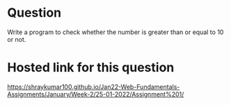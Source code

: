# Question
Write a program to check whether the number is greater than or equal to 10 or not.
# Hosted link for this question
https://shraykumar100.github.io/Jan22-Web-Fundamentals-Assignments/January/Week-2/25-01-2022/Assignment%201/